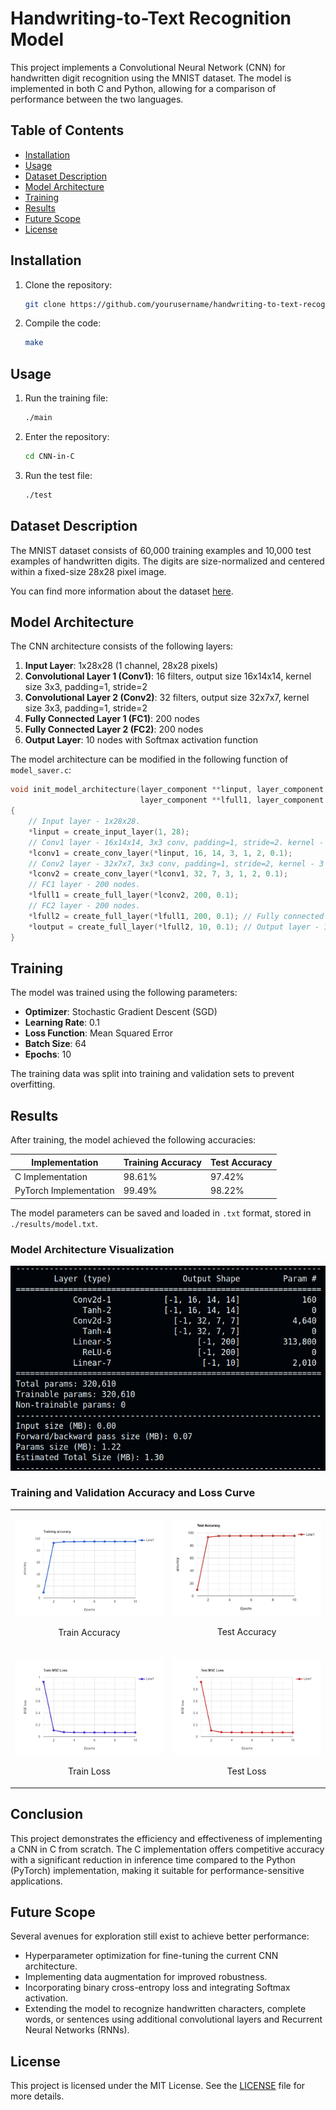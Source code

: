 # Handwriting-to-Text Recognition Model

This project implements a Convolutional Neural Network (CNN) for handwritten digit recognition using the MNIST dataset. The model is implemented in both C and Python, allowing for a comparison of performance between the two languages.

## Table of Contents

- [Installation](#installation)
- [Usage](#usage)
- [Dataset Description](#dataset-description)
- [Model Architecture](#model-architecture)
- [Training](#training)
- [Results](#results)
- [Future Scope](#future-scope)
- [License](#license)


## **Installation**

1. Clone the repository:
   ```bash
   git clone https://github.com/yourusername/handwriting-to-text-recognition-c.git
   ```

2. Compile the code:
   ```bash
   make
   ```

## **Usage**

1. Run the training file:
   ```bash
   ./main
   ```
2. Enter the repository:
    ```bash
    cd CNN-in-C
    ```

3. Run the test file:
   ```bash
   ./test
   ```

## Dataset Description

The MNIST dataset consists of 60,000 training examples and 10,000 test examples of handwritten digits. The digits are size-normalized and centered within a fixed-size 28x28 pixel image.

You can find more information about the dataset [here](http://yann.lecun.com/exdb/mnist/).

## Model Architecture

The CNN architecture consists of the following layers:

1. **Input Layer**: 1x28x28 (1 channel, 28x28 pixels)
2. **Convolutional Layer 1 (Conv1)**: 16 filters, output size 16x14x14, kernel size 3x3, padding=1, stride=2
3. **Convolutional Layer 2 (Conv2)**: 32 filters, output size 32x7x7, kernel size 3x3, padding=1, stride=2
4. **Fully Connected Layer 1 (FC1)**: 200 nodes
5. **Fully Connected Layer 2 (FC2)**: 200 nodes
6. **Output Layer**: 10 nodes with Softmax activation function

The model architecture can be modified in the following function of `model_saver.c`:

```c
void init_model_architecture(layer_component **linput, layer_component **lconv1, layer_component **lconv2,
                             layer_component **lfull1, layer_component **lfull2, layer_component **loutput)
{
    // Input layer - 1x28x28.
    *linput = create_input_layer(1, 28);
    // Conv1 layer - 16x14x14, 3x3 conv, padding=1, stride=2. kernel - 3
    *lconv1 = create_conv_layer(*linput, 16, 14, 3, 1, 2, 0.1);
    // Conv2 layer - 32x7x7, 3x3 conv, padding=1, stride=2, kernel - 3
    *lconv2 = create_conv_layer(*lconv1, 32, 7, 3, 1, 2, 0.1);
    // FC1 layer - 200 nodes.
    *lfull1 = create_full_layer(*lconv2, 200, 0.1);
    // FC2 layer - 200 nodes.
    *lfull2 = create_full_layer(*lfull1, 200, 0.1); // Fully connected layer - 200 nodes. 
    *loutput = create_full_layer(*lfull2, 10, 0.1); // Output layer - 10 nodes.
}
```

## Training

The model was trained using the following parameters:
- **Optimizer**: Stochastic Gradient Descent (SGD)
- **Learning Rate**: 0.1
- **Loss Function**: Mean Squared Error
- **Batch Size**: 64
- **Epochs**: 10

The training data was split into training and validation sets to prevent overfitting.

## Results

After training, the model achieved the following accuracies:

| Implementation       | Training Accuracy | Test Accuracy |
|----------------------|-------------------|---------------|
| C Implementation      | 98.61%            | 97.42%        |
| PyTorch Implementation | 99.49%            | 98.22%        |

The model parameters can be saved and loaded in `.txt` format, stored in `./results/model.txt`.

### Model Architecture Visualization

![Model Architecture](assets/model_architecture.png)

### Training and Validation Accuracy and Loss Curve
<p align="center">
  <table>
    <tr>
      <td>
        <p align="center">
          <img src="assets/train_acc.png" width="350" title="Train Accuracy">
        </p>
        <p align="center">Train Accuracy</p>
      </td>
      <td>
        <p align="center">
          <img src="assets/test_accuracy.png" width="350" title="Test Accuracy">
        </p>
        <p align="center">Test Accuracy</p>
      </td>
    </tr>
    <tr>
      <td>
        <p align="center">
          <img src="assets/train_loss.png" width="350" title="Train Loss">
        </p>
        <p align="center">Train Loss</p>
      </td>
      <td>
        <p align="center">
          <img src="assets/test_loss.png" width="350" title="Test Loss">
        </p>
        <p align="center">Test Loss</p>
      </td>
    </tr>
  </table>
</p>


## **Conclusion**
This project demonstrates the efficiency and effectiveness of implementing a CNN in C from scratch. The C implementation offers competitive accuracy with a significant reduction in inference time compared to the Python (PyTorch) implementation, making it suitable for performance-sensitive applications.

## Future Scope

Several avenues for exploration still exist to achieve better performance:
- Hyperparameter optimization for fine-tuning the current CNN architecture.
- Implementing data augmentation for improved robustness.
- Incorporating binary cross-entropy loss and integrating Softmax activation.
- Extending the model to recognize handwritten characters, complete words, or sentences using additional convolutional layers and Recurrent Neural Networks (RNNs).

## License

This project is licensed under the MIT License. See the [LICENSE](LICENSE) file for more details.
